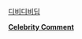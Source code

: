 [디비디비딥](https://colab.research.google.com/drive/1NkSNfF_9F8ubcf0X0GCXC_JFngxw_sIg?usp=sharing)



[**Celebrity Comment**](https://gist.github.com/heuiy/d71b002113ef99acc7c3f636ab67d0bf)
